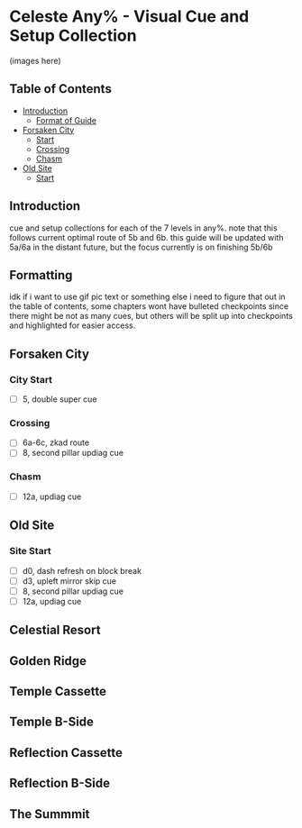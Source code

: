 # Celeste Any% - Visual Cue and Setup Collection
(images here)
## Table of Contents
- [Introduction](#introduction)
   - [Format of Guide](#formatting)
- [Forsaken City](#forsaken-city)
   - [Start](#city-start)
   - [Crossing](#crossing)
   - [Chasm](#chasm)
- [Old Site](#old-site)
   - [Start](#site-statrt)
## Introduction
cue and setup collections for each of the 7 levels in any%. note that this follows current optimal route of 5b and 6b. this guide will be updated with 5a/6a in the distant future, but the focus currently is on finishing 5b/6b
## Formatting
idk if i want to use gif pic text or something else i need to figure that out
in the table of contents, some chapters wont have bulleted checkpoints since there might be not as many cues, but others will be split up into checkpoints and highlighted for easier access. 
## Forsaken City
 ### City Start
 - [ ] 5, double super cue
 ### Crossing
 - [ ] 6a-6c, zkad route
 - [ ] 8, second pillar updiag cue
 ### Chasm
 - [ ] 12a, updiag cue
## Old Site
 ### Site Start
 - [ ] d0, dash refresh on block break
 - [ ] d3, upleft mirror skip cue
 - [ ] 8, second pillar updiag cue
 - [ ] 12a, updiag cue
## Celestial Resort

## Golden Ridge

## Temple Cassette

## Temple B-Side

## Reflection Cassette

## Reflection B-Side

## The Summmit
 
